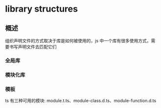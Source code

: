 # library structures

## 概述
组织声明文件的方式取决于库是如何被使用的，js 中一个库有很多使用方式，需要书写声明文件去匹配它们

### 全局库

### 模块化库

### 模板
ts 有三种可用的模块: module.t.ts、module-class.d.ts、module-function.d.ts